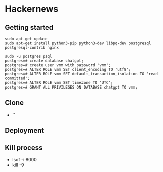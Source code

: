 # Hackernews



## Getting started
```
sudo apt-get update
sudo apt-get install python3-pip python3-dev libpq-dev postgresql postgresql-contrib nginx

sudo -u postgres psql
postgres=# create database chatgpt;
postgres=# create user vmm with password 'vmm';
postgres=# ALTER ROLE vmm SET client_encoding TO 'utf8';
postgres=# ALTER ROLE vmm SET default_transaction_isolation TO 'read committed';
postgres=# ALTER ROLE vmm SET timezone TO 'UTC';
postgres=# GRANT ALL PRIVILEGES ON DATABASE chatgpt TO vmm;
```

## Clone
- ``


## Deployment

## Kill process
- lsof -i:8000
- kill -9 <PID>